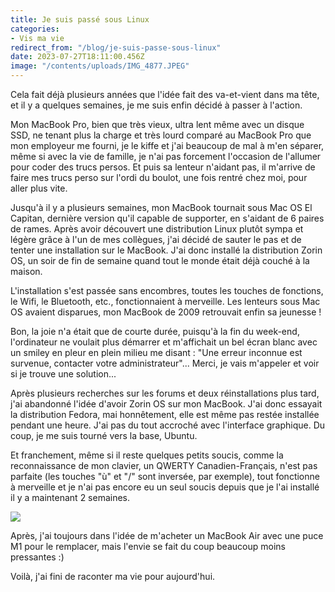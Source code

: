 ```yaml
---
title: Je suis passé sous Linux
categories:
- Vis ma vie
redirect_from: "/blog/je-suis-passe-sous-linux"
date: 2023-07-27T18:11:00.456Z
image: "/contents/uploads/IMG_4877.JPEG"
---
```


Cela fait déjà plusieurs années que l'idée fait des va-et-vient dans ma tête, et il y a quelques semaines, je me suis enfin décidé à passer à l'action.

<!--more-->

Mon MacBook Pro, bien que très vieux, ultra lent même avec un disque SSD, ne tenant plus la charge et très lourd comparé au MacBook Pro que mon employeur me fourni, je le kiffe et j'ai beaucoup de mal à m'en séparer, même si avec la vie de famille, je n'ai pas forcement l'occasion de l'allumer pour coder des trucs persos. Et puis sa lenteur n'aidant pas, il m'arrive de faire mes trucs perso sur l'ordi du boulot, une fois rentré chez moi, pour aller plus vite. 

Jusqu'à il y a plusieurs semaines, mon MacBook tournait sous Mac OS El Capitan, dernière version qu'il capable de supporter, en s'aidant de 6 paires de rames. Après avoir découvert une distribution Linux plutôt sympa et légère grâce à l'un de mes collègues, j'ai décidé de sauter le pas et de tenter une installation sur le MacBook. J'ai donc installé la distribution Zorin OS, un soir de fin de semaine quand tout le monde était déjà couché à la maison.

L'installation s'est passée sans encombres, toutes les touches de fonctions, le Wifi, le Bluetooth, etc., fonctionnaient à merveille. Les lenteurs sous Mac OS avaient disparues, mon MacBook de 2009 retrouvait enfin sa jeunesse  !

Bon, la joie n'a était que de courte durée, puisqu'à la fin du week-end, l'ordinateur ne voulait plus démarrer et m'affichait un bel écran blanc avec un smiley en pleur en plein milieu me disant : "Une erreur inconnue est survenue, contacter votre administrateur"... Merci, je vais m'appeler et voir si je trouve une solution...

Après plusieurs recherches sur les forums et deux réinstallations plus tard, j'ai abandonné l'idée d'avoir Zorin OS sur mon MacBook. J'ai donc essayait la distribution Fedora, mai honnêtement, elle est même pas restée installée pendant une heure. J'ai pas du tout accroché avec l'interface graphique. Du coup, je me suis tourné vers la base, Ubuntu.

Et franchement, même si il reste quelques petits soucis, comme la reconnaissance de mon clavier, un QWERTY Canadien-Français, n'est pas parfaite (les touches "ù" et "/" sont inversée, par exemple), tout fonctionne à merveille et je n'ai pas encore eu un seul soucis depuis que je l'ai installé il y a maintenant 2 semaines.

![](https://chierchia.fr/contents/uploads/IMG_4875.JPEG)

Après, j'ai toujours dans l'idée de m'acheter un MacBook Air avec une puce M1 pour le remplacer, mais l'envie se fait du coup beaucoup moins pressantes :)

Voilà, j'ai fini de raconter ma vie pour aujourd'hui.
